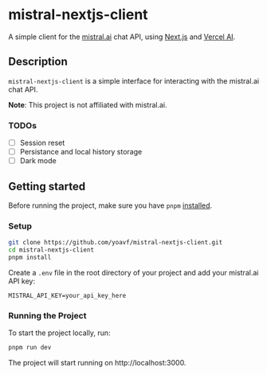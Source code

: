 # mistral-nextjs-client

A simple client for the [mistral.ai](https://mistral.ai) chat API, using [Next.js](https://nextjs.org/) and [Vercel AI](https://sdk.vercel.ai/).

## Description

`mistral-nextjs-client` is a simple interface for interacting with the mistral.ai chat API.

**Note**: This project is not affiliated with mistral.ai.

### TODOs

- [ ] Session reset
- [ ] Persistance and local history storage
- [ ] Dark mode

## Getting started

Before running the project, make sure you have `pnpm` [installed](https://pnpm.io/installation).

### Setup

```bash
git clone https://github.com/yoavf/mistral-nextjs-client.git
cd mistral-nextjs-client
pnpm install
```

Create a `.env` file in the root directory of your project and add your mistral.ai API key:

```
MISTRAL_API_KEY=your_api_key_here
```

### Running the Project

To start the project locally, run:

```bash
pnpm run dev
```

The project will start running on http://localhost:3000.
